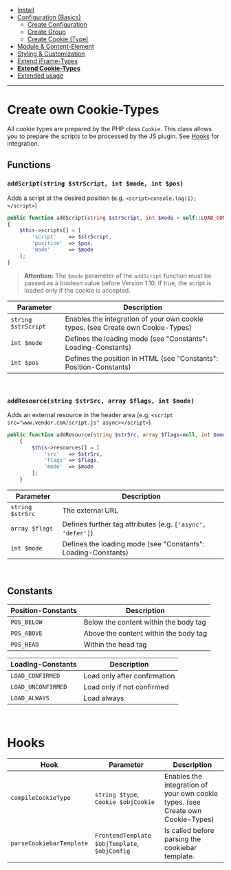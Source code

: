 - [Install](INSTALL.md)
- [Configuration (Basics)](BASICS.md)
    - [Create Configuration](CONFIGURATION.md)
    - [Create Group](GROUP.md)
    - [Create Cookie (Type)](COOKIE.md)
- [Module & Content-Element](MOD_CE.md)
- [Styling & Customization](CUSTOMIZATION.md)
- [Extend iFrame-Types](EXTEND_IFRAME.md)
- [**Extend Cookie-Types**](EXTEND_TYPE.md)
- [Extended usage](EXTENDED_USAGE.md)

---

# Create own Cookie-Types
All cookie types are prepared by the PHP class `Cookie`. This class allows you to prepare the scripts to be processed by the JS plugin. See [Hooks](EXTEND_TYPE.md#hooks) for integration.

## Functions

### `addScript(string $strScript, int $mode, int $pos)`
Adds a script at the desired position (e.g. `<script>console.log(1);</script>`)
```php
public function addScript(string $strScript, int $mode = self::LOAD_CONFIRMED, int $pos = self::POS_BELOW): void
{
    $this->scripts[] = [
        'script'    => $strScript,
        'position'  => $pos,
        'mode'      => $mode
    ];
}
```

> **Attention:** The `$mode` parameter of the `addScript` function must be passed as a boolean value before Version 1.10. If true, the script is loaded only if the cookie is accepted.

Parameter | Description
---------- | -----------
`string $strScript` | Enables the integration of your own cookie types. (see Create own Cookie-Types)
`int $mode` | Defines the loading mode (see "Constants": Loading-Constants)
`int $pos` | Defines the position in HTML (see "Constants": Position-Constants)

<br/>

### `addResource(string $strSrc, array $flags, int $mode)`
Adds an external resource in the header area (e.g. `<script src="www.vendor.com/script.js" async></script>`)
```php
public function addResource(string $strSrc, array $flags=null, int $mode = self::LOAD_CONFIRMED): void
    {
        $this->resources[] = [
            'src'   => $strSrc,
            'flags' => $flags,
            'mode'  => $mode
        ];
    }
```

Parameter | Description
---------- | -----------
`string $strSrc` | The external URL
`array $flags` | Defines further tag attributes (e.g. `['async', 'defer']`)
`int $mode` | Defines the loading mode (see "Constants": Loading-Constants)

<br/>

## Constants
Position-Constants | Description
---------- | -----------
`POS_BELOW` | Below the content within the body tag
`POS_ABOVE` | Above the content within the body tag
`POS_HEAD` | Within the head tag

Loading-Constants | Description
---------- | -----------
`LOAD_CONFIRMED` | Load only after confirmation
`LOAD_UNCONFIRMED` | Load only if not confirmed
`LOAD_ALWAYS` | Load always

<br/>

# Hooks
Hook | Parameter | Description
---------- | ----------- | -----------
`compileCookieType` | `string $type`, `Cookie $objCookie` | Enables the integration of your own cookie types. (see Create own Cookie-Types)
`parseCookiebarTemplate` | `FrontendTemplate $objTemplate`, `$objConfig` | Is called before parsing the cookiebar template.
